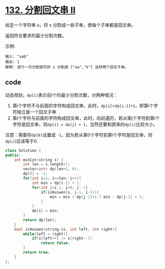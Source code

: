 # [132. 分割回文串 II](https://leetcode-cn.com/problems/palindrome-partitioning-ii/)

给定一个字符串 s，将 s 分割成一些子串，使每个子串都是回文串。

返回符合要求的最少分割次数。

示例:

    输入: "aab"
    输出: 1
    解释: 进行一次分割就可将 s 分割成 ["aa","b"] 这样两个回文子串。
## code

动态规划，`dp[i]`表示前i个的最少分割次数，分两种情况：
1. 第i个字符不与前面的字符构成回文串，此时，`dp[i]`=`dp[i-1]+1`，即第i个字符独立是一个回文子串
2. 第i个字符与前面的字符构成回文串，此时，向前遍历，若从第j个字符到第i个字符是回文串，则`dp[i] = dp[j] + 1`，当然还要和原来的`dp[i]`比较大小。

注意：需要将`dp[0]`设置成 `-1`，因为若从第0个字符到第i个字符是回文串，则`dp[i]`应该等于0.

```c++
class Solution {
public:
    int minCut(string s) {
        int len = s.length();
        vector<int> dp(len+1, 0);
        dp[0] = -1;
        for(int i=2; i<=len; i++){
            int min = dp[i-1] + 1;
            for(int j=i-1; j>0; j--){
                if(isHuiwen(s, j-1, i-1)){
                    min = min < dp[j-1]+1 ? min : dp[j-1] + 1; 
                }
            }
            dp[i] = min;
        }
        return dp[len];
    }
    bool isHuiwen(string &s, int left, int right){
        while(left < right){
            if(s[left++] != s[right--])
                return false;
        }
        return true;
    }
};
```
